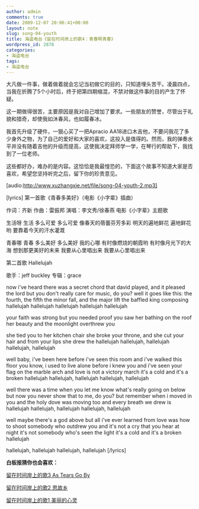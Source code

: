 ```yaml
---
author: admin
comments: true
date: 2009-12-07 20:06:41+00:00
layout: note
slug: song-04-youth
title: 海盗电台《留在时间岸上的歌4：青春啊青春》
wordpress_id: 2878
categories:
- 海盗电台
tags:
- 海盗电台
---
```


大凡做一件事，做着做着就会忘记当初做它的目的，只知道埋头苦干。凌晨四点，当我在折腾了5个小时后，终于把第四期缩混，不禁对做这件事的目的产生了怀疑。

这一期做得很苦，主要原因是我对自己增加了要求。一些朋友的赞誉，尽管出于礼貌和猎奇，却使我如沐春风，也如履春冰。

我首先升级了硬件，一狠心买了一把Apracio AA18进口木吉他，不要问我花了多少身外之物，为了自己的爱好和大家的喜欢，这投入是值得的。然而，我的弹奏水平并没有随着吉他的升级而提高，这使我决定拜师学一学，在琴行的帮助下，我找到了一位老师。

这些都好办，难办的是内容。这恰恰是我最惶恐的，下面这个故事不知道大家是否喜欢，希望您坚持听完之后，留下你的珍贵意见。

[audio:http://www.xuzhangxie.net/file/song-04-youth-2.mp3]

[lyrics]
第一首歌《青春多美好》（电影《小字辈》插曲）

作词：齐新 
作曲：雷振邦 
演唱：李文秀/徐春燕 
电影《小字辈》主题歌
  
生活呀 生活 
多么可爱 多么可爱 
像春天的蓓蕾芬芳多彩
明天的遍地鲜花 
遍地鲜花哟 
要靠着今天的汗水灌溉

青春哪 青春 
多么美好 多么美好 
我的心哪 
有时像燃烧的朝霞哟 
有时像月光下的大海 
想到那更美好的未来 
我要从心里唱出来 
我要从心里唱出来

第二首歌 Hallelujah

歌手：jeff buckley 专辑：grace

now i've heard there was a secret chord
that david played, and it pleased the lord
but you don't really care for music, do you?
well it goes like this: the fourth, the fifth
the minor fall, and the major lift
the baffled king composing hallelujah
hallelujah
hallelujah
hallelujah
hallelujah

your faith was strong but you needed proof
you saw her bathing on the roof
her beauty and the moonlight overthrew you

she tied you to her kitchen chair
she broke your throne, and she cut your hair
and from your lips she drew the hallelujah
hallelujah,
hallelujah
hallelujah,
hallelujah

well baby, i've been here before
i've seen this room and i've walked this floor
you know, i used to live alone before i knew you
and i've seen your flag on the marble arch
and love is not a victory march
it's a cold and it's a broken hallelujah
hallelujah,
hallelujah
hallelujah,
hallelujah

well there was a time when you let me know
what's really going on below
but now you never show that to me, do you?
but remember when i moved in you
and the holy dove was moving too
and every breath we drew is hallelujah
hallelujah,
hallelujah
hallelujah,
hallelujah

well maybe there's a god above
but all i've ever learned from love
was how to shoot somebody who outdrew you
and it's not a cry that you hear at night
it's not somebody who's seen the light
it's a cold and it's a broken hallelujah

hallelujah,
hallelujah
hallelujah,
hallelujah  [/lyrics]

**白板报猜你也会喜欢：**

[留在时间岸上的歌3 As Tears Go By](http://www.baibanbao.net/2009/12/05/as-tears-go-by/)

[留在时间岸上的歌2 思故乡](http://www.baibanbao.net/2009/12/03/missing-home/)

[留在时间岸上的歌1 美丽的心灵](http://www.baibanbao.net/2009/12/02/song-beautiful-soul/)
